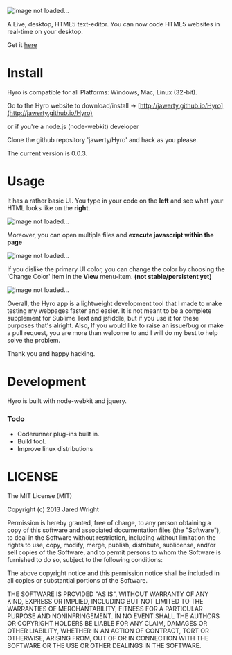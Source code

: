 ![image not loaded...](https://raw.github.com/jawerty/Hyro/master/Hyro_title.png)

A Live, desktop, HTML5 text-editor. You can now code HTML5 websites in real-time on your desktop.

Get it [here](http://jawerty.github.io/Hyro) 

# Install
Hyro is compatible for all Platforms: Windows, Mac, Linux (32-bit).

Go to the Hyro website to download/install -> [http://jawerty.github.io/Hyro](http://jawerty.github.io/Hyro)

**or** if you're a node.js (node-webkit) developer

Clone the github repository 'jawerty/Hyro' and hack as you please.

The current version is 0.0.3.

# Usage 
It has a rather basic UI. You type in your code on the **left** and see what your HTML looks like on the **right**.

![image not loaded...](https://raw.github.com/jawerty/Hyro/master/screenshots/2.png)

Moreover, you can open multiple files and **execute javascript within the page**

![image not loaded...](https://raw.github.com/jawerty/Hyro/master/screenshots/4.png)

If you dislike the primary UI color, you can change the color by choosing the 'Change Color' item in the **View** menu-item. **(not stable/persistent yet)**

![image not loaded...](https://raw.github.com/jawerty/Hyro/master/screenshots/5_edit.png)

Overall, the Hyro app is a lightweight development tool that I made to make testing my webpages faster and easier. It is not meant to be a complete supplement for Sublime Text and jsfiddle, but if you use it for these purposes that's alright. Also, If you would like to raise an issue/bug or make a pull request, you are more than welcome to and I will do my best to help solve the problem.

Thank you and happy hacking.

# Development
Hyro is built with node-webkit and jquery.

### Todo 
* Coderunner plug-ins built in.  
* Build tool.
* Improve linux distributions

# LICENSE

The MIT License (MIT)

Copyright (c) 2013 Jared Wright

Permission is hereby granted, free of charge, to any person obtaining a copy
of this software and associated documentation files (the "Software"), to deal
in the Software without restriction, including without limitation the rights
to use, copy, modify, merge, publish, distribute, sublicense, and/or sell
copies of the Software, and to permit persons to whom the Software is
furnished to do so, subject to the following conditions:

The above copyright notice and this permission notice shall be included in
all copies or substantial portions of the Software.

THE SOFTWARE IS PROVIDED "AS IS", WITHOUT WARRANTY OF ANY KIND, EXPRESS OR
IMPLIED, INCLUDING BUT NOT LIMITED TO THE WARRANTIES OF MERCHANTABILITY,
FITNESS FOR A PARTICULAR PURPOSE AND NONINFRINGEMENT. IN NO EVENT SHALL THE
AUTHORS OR COPYRIGHT HOLDERS BE LIABLE FOR ANY CLAIM, DAMAGES OR OTHER
LIABILITY, WHETHER IN AN ACTION OF CONTRACT, TORT OR OTHERWISE, ARISING FROM,
OUT OF OR IN CONNECTION WITH THE SOFTWARE OR THE USE OR OTHER DEALINGS IN
THE SOFTWARE.
